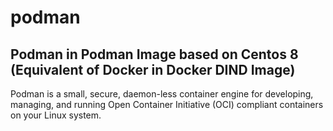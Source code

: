 # podman

## Podman in Podman Image based on Centos 8 (Equivalent of Docker in Docker DIND Image)


Podman is a small, secure, daemon-less container engine for developing, managing, and running Open Container Initiative (OCI) compliant containers on your Linux system.
